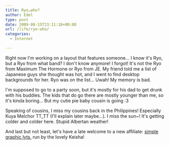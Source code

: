 ```yaml
---
title: Ryo…who?
author: Edel
type: post
date: 2009-08-15T23:11:18+00:00
url: /life/ryo-who/
categories:
  - Internet

---
```

Right now I'm working on a layout that features someone... I know it's Ryo, but a Ryo from what band? I don't know anymore! I forgot! It's not the Ryo from Maximum The Hormone or Ryo from JE. My friend told me a list of Japanese guys she thought was hot, and I went to find desktop backgrounds for her. Ryo was on the list... Uwah! My memory is bad.

I'm supposed to go to a party soon, but it's mostly for his dad to get drunk with his buddies. The kids that do go there are mostly younger than me, so it's kinda boring... But my cutie pie baby cousin is going :3

Speaking of cousins, I miss my cousins back in the Philippines! Especially Kuya Melchor TT_TT (I'll explain later maybe...). I miss the sun~! It's getting colder and colder here. Stupid Albertan weather!

And last but not least, let's have a late welcome to a new affiliate: [simple graphic lyts.][1] run by the lovely Keisha!




 [1]: http://www.sg6.co.cc/